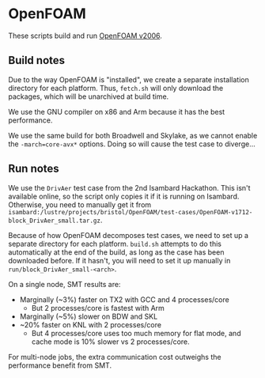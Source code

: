 # OpenFOAM

These scripts build and run [OpenFOAM v2006](https://www.openfoam.com/download/).

## Build notes

Due to the way OpenFOAM is "installed", we create a separate installation directory for each platform. Thus, `fetch.sh` will only download the packages, which will be unarchived at build time.

We use the GNU compiler on x86 and Arm because it has the best performance.

We use the same build for both Broadwell and Skylake, as we cannot enable the `-march=core-avx*` options. Doing so will cause the test case to diverge...

## Run notes

We use the `DrivAer` test case from the 2nd Isambard Hackathon. This isn't available online, so the script only copies it if it is running on Isambard. Otherwise, you need to manually get it from `isambard:/lustre/projects/bristol/OpenFOAM/test-cases/OpenFOAM-v1712-block_DrivAer_small.tar.gz`.

Because of how OpenFOAM decomposes test cases, we need to set up a separate directory for each platform. `build.sh` attempts to do this automatically at the end of the build, as long as the case has been downloaded before. If it hasn't, you will need to set it up manually in `run/block_DrivAer_small-<arch>`.

On a single node, SMT results are:

* Marginally (~3%) faster on TX2 with GCC and 4 processes/core
    - But 2 processes/core is fastest with Arm
* Marginally (~5%) slower on BDW and SKL
* ~20% faster on KNL with 2 processes/core
    - But 4 processes/core uses too much memory for flat mode, and cache mode is 10% slower vs 2 processes/core.

For multi-node jobs, the extra communication cost outweighs the performance benefit from SMT.
